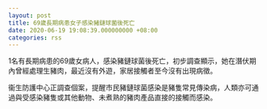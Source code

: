 ```yaml
---
layout: post
title: 69歲長期病患女子感染豬鏈球菌後死亡
date: 2020-06-19 19:08:39.000000000 +08:00
categories: rss
---
```


1名有長期病患的69歲女病人，感染豬鏈球菌後死亡，初步調查顯示，她在潛伏期內曾經處理生豬肉，最近沒有外遊，家居接觸者至今沒有出現病徵。

衞生防護中心正調查個案，提醒市民豬鏈球菌感染是豬隻常見傳染病，人類亦可通過與受感染豬隻或其他動物、未煮熟的豬肉產品直接的接觸而感染。
